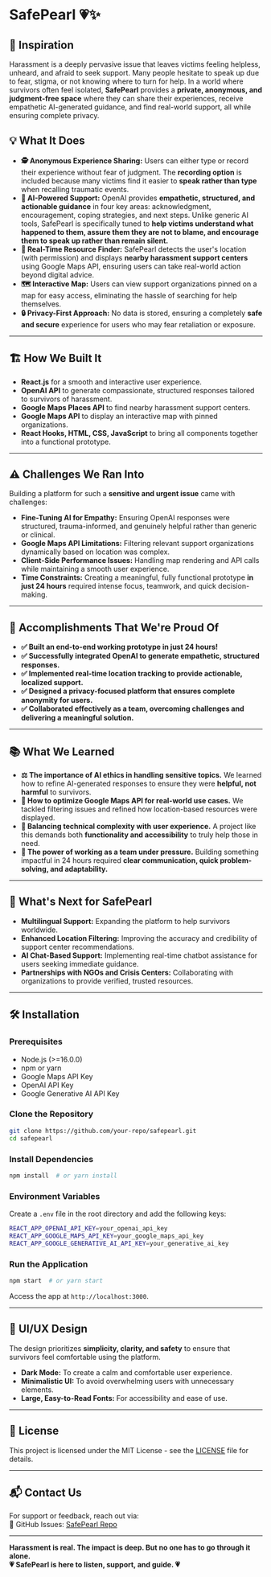 # SafePearl 💗✨

## 🚀 Inspiration
Harassment is a deeply pervasive issue that leaves victims feeling helpless, unheard, and afraid to seek support. Many people hesitate to speak up due to fear, stigma, or not knowing where to turn for help. In a world where survivors often feel isolated, **SafePearl** provides a **private, anonymous, and judgment-free space** where they can share their experiences, receive empathetic AI-generated guidance, and find real-world support, all while ensuring complete privacy.  

## 💡 What It Does
- **🕵️ Anonymous Experience Sharing:** Users can either type or record their experience without fear of judgment. The **recording option** is included because many victims find it easier to **speak rather than type** when recalling traumatic events.  
- **🤖 AI-Powered Support:** OpenAI provides **empathetic, structured, and actionable guidance** in four key areas: acknowledgment, encouragement, coping strategies, and next steps. Unlike generic AI tools, SafePearl is specifically tuned to **help victims understand what happened to them, assure them they are not to blame, and encourage them to speak up rather than remain silent.**  
- **📍 Real-Time Resource Finder:** SafePearl detects the user's location (with permission) and displays **nearby harassment support centers** using Google Maps API, ensuring users can take real-world action beyond digital advice.  
- **🗺️ Interactive Map:** Users can view support organizations pinned on a map for easy access, eliminating the hassle of searching for help themselves.  
- **🔒 Privacy-First Approach:** No data is stored, ensuring a completely **safe and secure** experience for users who may fear retaliation or exposure.  

---

## 🏗️ How We Built It
- **React.js** for a smooth and interactive user experience.  
- **OpenAI API** to generate compassionate, structured responses tailored to survivors of harassment.  
- **Google Maps Places API** to find nearby harassment support centers.  
- **Google Maps API** to display an interactive map with pinned organizations.  
- **React Hooks, HTML, CSS, JavaScript** to bring all components together into a functional prototype.  

---

## ⚠️ Challenges We Ran Into
Building a platform for such a **sensitive and urgent issue** came with challenges:  
- **Fine-Tuning AI for Empathy:** Ensuring OpenAI responses were structured, trauma-informed, and genuinely helpful rather than generic or clinical.  
- **Google Maps API Limitations:** Filtering relevant support organizations dynamically based on location was complex.  
- **Client-Side Performance Issues:** Handling map rendering and API calls while maintaining a smooth user experience.  
- **Time Constraints:** Creating a meaningful, fully functional prototype **in just 24 hours** required intense focus, teamwork, and quick decision-making.  

---

## 🎉 Accomplishments That We're Proud Of
- **✅ Built an end-to-end working prototype in just 24 hours!**  
- **✅ Successfully integrated OpenAI to generate empathetic, structured responses.**  
- **✅ Implemented real-time location tracking to provide actionable, localized support.**  
- **✅ Designed a privacy-focused platform that ensures complete anonymity for users.**  
- **✅ Collaborated effectively as a team, overcoming challenges and delivering a meaningful solution.**  

---

## 📚 What We Learned
- **⚖️ The importance of AI ethics in handling sensitive topics.** We learned how to refine AI-generated responses to ensure they were **helpful, not harmful** to survivors.  
- **📍 How to optimize Google Maps API for real-world use cases.** We tackled filtering issues and refined how location-based resources were displayed.  
- **🔄 Balancing technical complexity with user experience.** A project like this demands both **functionality and accessibility** to truly help those in need.  
- **🤝 The power of working as a team under pressure.** Building something impactful in 24 hours required **clear communication, quick problem-solving, and adaptability.**  

---

## 🌟 What's Next for SafePearl
- **Multilingual Support:** Expanding the platform to help survivors worldwide.  
- **Enhanced Location Filtering:** Improving the accuracy and credibility of support center recommendations.  
- **AI Chat-Based Support:** Implementing real-time chatbot assistance for users seeking immediate guidance.  
- **Partnerships with NGOs and Crisis Centers:** Collaborating with organizations to provide verified, trusted resources.  

---

## 🛠️ Installation

### Prerequisites
- Node.js (>=16.0.0)  
- npm or yarn  
- Google Maps API Key  
- OpenAI API Key  
- Google Generative AI API Key  

### Clone the Repository
```sh
git clone https://github.com/your-repo/safepearl.git
cd safepearl
```

### Install Dependencies
```sh
npm install  # or yarn install
```

### Environment Variables
Create a `.env` file in the root directory and add the following keys:
```sh
REACT_APP_OPENAI_API_KEY=your_openai_api_key
REACT_APP_GOOGLE_MAPS_API_KEY=your_google_maps_api_key
REACT_APP_GOOGLE_GENERATIVE_AI_API_KEY=your_generative_ai_key
```

### Run the Application
```sh
npm start  # or yarn start
```
Access the app at `http://localhost:3000`.  

---

## 🎨 UI/UX Design
The design prioritizes **simplicity, clarity, and safety** to ensure that survivors feel comfortable using the platform. 
- **Dark Mode:** To create a calm and comfortable user experience. 
- **Minimalistic UI:** To avoid overwhelming users with unnecessary elements. 
- **Large, Easy-to-Read Fonts:** For accessibility and ease of use. 

---

## 📜 License
This project is licensed under the MIT License - see the [LICENSE](LICENSE) file for details.

---

## 📬 Contact Us
For support or feedback, reach out via:  
🐙 GitHub Issues: [SafePearl Repo](https://github.com/your-repo/safepearl/issues)  

---

**Harassment is real. The impact is deep. But no one has to go through it alone.**  
**💗 SafePearl is here to listen, support, and guide. 💗**  
